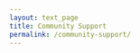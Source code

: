 ```yaml
---
layout: text_page
title: Community Support
permalink: /community-support/
---
```


<!--- This child document initializes the page in Jekyll. -->